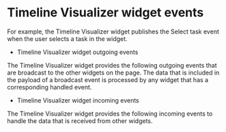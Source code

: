 # Timeline Visualizer widget events

For example, the Timeline Visualizer widget publishes
the Select task event when the user selects a task in the widget.

- Timeline Visualizer widget outgoing events

The Timeline Visualizer widget provides the following outgoing events that are broadcast to the other widgets on the page. The data that is included in the payload of a broadcast event is processed by any widget that has a corresponding handled event.
- Timeline Visualizer widget incoming events

The Timeline Visualizer widget provides the following incoming events to handle the data that is received from other widgets.